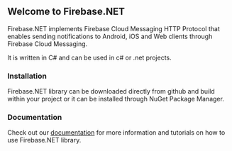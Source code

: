 ## Welcome to Firebase.NET

Firebase.NET implements Firebase Cloud Messaging HTTP Protocol that enables sending notifications to Android, iOS and Web clients through Firebase Cloud Messaging.

It is written in C# and can be used in c# or .net projects.

### Installation

Firebase.NET library can be downloaded directly from github and build within your project or it can be installed through NuGet Package Manager.

### Documentation

Check out our [documentation](https://urimkurtishi.github.io/Firebase.NET/) for more information and tutorials on how to use Firebase.NET library.
